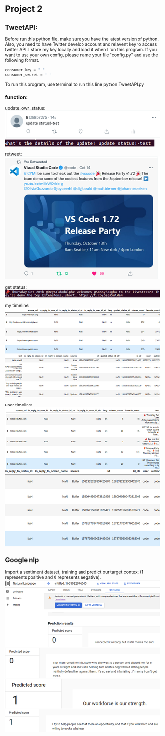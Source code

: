 # Project 2
## TweetAPI:
Before run this python file, make sure you have the latest version of python. Also, you need to have Twitter develop account and relavent key to access twitter API.
I store my key locally and load it when I run this program. If you want to use your own config, please name your file "config.py" and use the following format.
```python
consumer_key = " "
consumer_secret = " "
```

To run this program, use terminal to run this line
python TweetAPI.py

### function:
update_own_status:  
![image](picture/update-status.png)
![image](picture/input-update-status.png)

retweet:  
![image](picture/retweet.png)

get status:  
![image](picture/get-status.png)

my timeline:  
![image](picture/1.png)
![image](picture/2.png)

user timeline:  
![image](picture/3.png)
![image](picture/4.png)
## Google nlp

Import a sentiment dataset, training and predict our target context (1 represents positive and 0 represents negative).   
![image](picture/sentiment1.png)
![image](picture/sentiment2.png)
![image](picture/sentiment3.png)
![image](picture/sentiment4.png)




